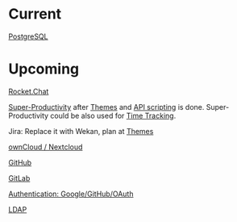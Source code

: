 # Current

[PostgreSQL](https://github.com/wekan/wekan-postgresql)

# Upcoming

[Rocket.Chat](https://github.com/wekan/wekan/issues/803)

[Super-Productivity](https://github.com/johannesjo/super-productivity/issues/7) after [Themes](https://github.com/wekan/wekan/issues/781) and [API scripting](https://github.com/wekan/wekan/issues/794) is done. Super-Productivity could be also used for [Time Tracking](https://github.com/wekan/wekan/issues/812).

Jira: Replace it with Wekan, plan at [Themes](https://github.com/wekan/wekan/issues/781)

[ownCloud / Nextcloud](https://github.com/wekan/wekan/issues/687)

[GitHub](https://github.com/wekan/wekan/issues/253)

[GitLab](https://github.com/wekan/wekan/issues/109)

[Authentication: Google/GitHub/OAuth](https://github.com/wekan/wekan/issues/234)

[LDAP](https://github.com/wekan/wekan/issues/119)
